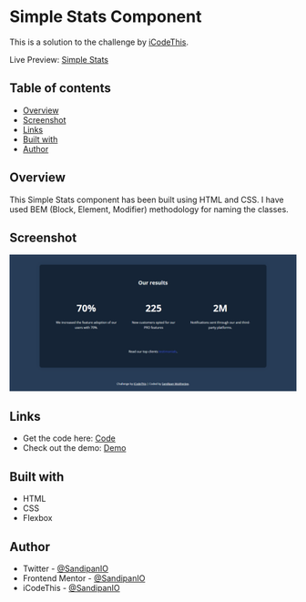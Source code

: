 # Simple Stats Component

This is a solution to the challenge by [iCodeThis](https://icodethis.com/).

Live Preview: [Simple Stats](https://sandipan-qr-code-component.netlify.app/)

## Table of contents

- [Overview](#overview)
- [Screenshot](#screenshot)
- [Links](#links)
- [Built with](#built-with)
- [Author](#author)

## Overview

This Simple Stats component has been built using HTML and CSS. I have used BEM (Block, Element, Modifier) methodology for naming the classes.

## Screenshot

![Desktop Version of Simple Stats Component](https://github.com/SandipanIO/iCodeThis-projects/blob/main/simple-stats/screenshots/simple-stats-desktop-version.png)

## Links

- Get the code here: [Code](https://github.com/SandipanIO/iCodeThis-projects/tree/main/simple-stats)
- Check out the demo: [Demo](https://sandipan-simple-stats.netlify.app/)


## Built with

- HTML
- CSS
- Flexbox

## Author

- Twitter - [@SandipanIO](https://www.twitter.com/SandipanIO)
- Frontend Mentor - [@SandipanIO](https://www.frontendmentor.io/profile/SandipanIO)
- iCodeThis - [@SandipanIO](https://icodethis.com/SandipanIO)
